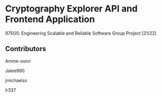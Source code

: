# Cryptography Explorer API and Frontend Application
975G5: Engineering Scalable and Reliable Software Group Project [21/22]


## Contributors
Amine-ounn

Jalee990

jmichaelss

lr337

